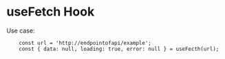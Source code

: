 # useFetch Hook

Use case:
```
    const url = 'http://endpointofapi/example';
    const { data: null, loading: true, error: null } = useFecth(url);

```